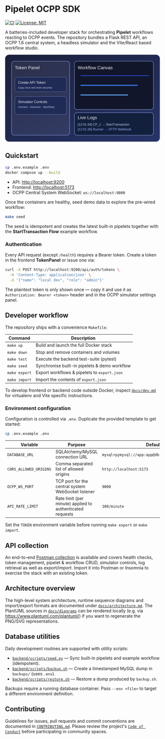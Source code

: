 # Pipelet OCPP SDK

[![CI](https://github.com/munichseb/Pipelet-OCPP-SDK/actions/workflows/ci.yml/badge.svg?branch=main)](https://github.com/munichseb/Pipelet-OCPP-SDK/actions/workflows/ci.yml)
[![License: MIT](https://img.shields.io/badge/license-MIT-green.svg)](LICENSE)

A batteries-included developer stack for orchestrating **Pipelet** workflows reacting to OCPP events. The repository bundles a
Flask REST API, an OCPP 1.6 central system, a headless simulator and the Vite/React based workflow studio.

<div align="center">
  <img src="docs/images/dashboard.svg" alt="Pipelet workflow studio" width="640" />
</div>

## Quickstart

```bash
cp .env.example .env
docker compose up --build
```

- API: <http://localhost:9200>
- Frontend: <http://localhost:5173>
- OCPP Central System WebSocket: `ws://localhost:9000`

Once the containers are healthy, seed demo data to explore the pre-wired workflow:

```bash
make seed
```

The seed is idempotent and creates the latest built-in pipelets together with the **StartTransaction Flow** example workflow.

### Authentication

Every API request (except `/health`) requires a Bearer token. Create a token in the frontend **TokenPanel** or issue one via:

```bash
curl -X POST http://localhost:9200/api/auth/tokens \
  -H 'Content-Type: application/json' \
  -d '{"name": "local dev", "role": "admin"}'
```

The plaintext token is only shown once — copy it and use it as `Authorization: Bearer <token>` header and in the OCPP simulator
settings panel.

## Developer workflow

The repository ships with a convenience `Makefile`:

| Command           | Description                                    |
| ----------------- | ---------------------------------------------- |
| `make up`         | Build and launch the full Docker stack         |
| `make down`       | Stop and remove containers and volumes         |
| `make test`       | Execute the backend test-suite (pytest)        |
| `make seed`       | Synchronise built-in pipelets & demo workflow  |
| `make export`     | Export workflows & pipelets to `export.json`   |
| `make import`     | Import the contents of `export.json`           |

To develop frontend or backend code outside Docker, inspect [`docs/dev.md`](docs/dev.md) for virtualenv and Vite specific
instructions.

### Environment configuration

Configuration is controlled via `.env`. Duplicate the provided template to get started:

```bash
cp .env.example .env
```

| Variable | Purpose | Default |
| -------- | ------- | ------- |
| `DATABASE_URL` | SQLAlchemy/MySQL connection URL | `mysql+pymysql://app:app@db:3306/pipelet_sandbox` |
| `CORS_ALLOWED_ORIGINS` | Comma separated list of allowed origins | `http://localhost:5173` |
| `OCPP_WS_PORT` | TCP port for the central system WebSocket listener | `9000` |
| `API_RATE_LIMIT` | Rate limit (per minute) applied to authenticated requests | `100/minute` |

Set the `TOKEN` environment variable before running `make export` or `make import`.

## API collection

An end-to-end [Postman collection](docs/api.postman_collection.json) is available and covers health checks, token management,
pipelet & workflow CRUD, simulator controls, log retrieval as well as export/import. Import it into Postman or Insomnia to
exercise the stack with an existing token.

## Architecture overview

The high-level system architecture, runtime sequence diagrams and import/export formats are documented under
[`docs/architecture.md`](docs/architecture.md). The PlantUML sources in [`docs/diagrams`](docs/diagrams) can be rendered locally
(e.g. via <https://www.plantuml.com/plantuml/>) if you want to regenerate the PNG/SVG representations.

## Database utilities

Daily development routines are supported with utility scripts:

- [`backend/scripts/seed.py`](backend/scripts/seed.py) — Sync built-in pipelets and example workflow (idempotent).
- [`backend/scripts/backup.sh`](backend/scripts/backup.sh) — Create a timestamped MySQL dump in `backups/` (uses `.env`).
- [`backend/scripts/restore.sh`](backend/scripts/restore.sh) — Restore a dump produced by `backup.sh`.

Backups require a running database container. Pass `--env <file>` to target a different environment definition.

## Contributing

Guidelines for issues, pull requests and commit conventions are documented in [`CONTRIBUTING.md`](CONTRIBUTING.md).
Please review the project's [`Code of Conduct`](CODE_OF_CONDUCT.md) before participating in community spaces.
